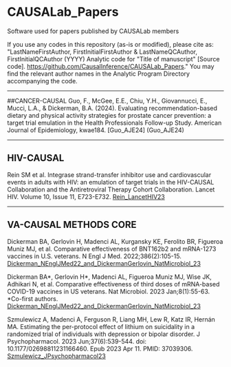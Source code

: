 # CAUSALab_Papers
Software used for papers published by CAUSALab members

If you use any codes in this repository (as-is or modified), please cite as: "LastNameFirstAuthor, FirstInitialFirstAuthor & LastNameQCAuthor, 
FirstInitialQCAuthor (YYYY) Analytic code for "Title of manuscript" [Source code]. https://github.com/CausalInference/CAUSALab_Papers." 
You may find the relevant author names in the Analytic Program Directory accompanying the code.

************************************************************************

##CANCER-CAUSAL
Guo, F., McGee, E.E., Chiu, Y.H., Giovannucci, E., Mucci, L.A., & Dickerman, B.A. (2024). Evaluating recommendation-based dietary and physical activity strategies for prostate cancer prevention: a target trial emulation in the Health Professionals Follow-up Study. American Journal of Epidemiology, kwae184.
[Guo_AJE24] (Guo_AJE24)

*************************************************************************

## HIV-CAUSAL
Rein SM et al. Integrase strand-transfer inhibitor use and cardiovascular events in adults with HIV: an emulation of target trials in the HIV-CAUSAL Collaboration and the Antiretroviral Therapy Cohort Collaboration. Lancet HIV. Volume 10, Issue 11, E723-E732. [Rein_LancetHIV23](Rein_LancetHIV23)

************************************************************************
## VA-CAUSAL METHODS CORE
Dickerman BA, Gerlovin H, Madenci AL, Kurgansky KE, Ferolito BR, Figueroa Muniz MJ, et al. Comparative effectiveness of BNT162b2 and mRNA-1273 vaccines in U.S. veterans. N Engl J Med. 2022;386(2):105-15. [Dickerman_NEnglJMed22_and_DickermanGerlovin_NatMicrobiol_23](Dickerman_NEnglJMed22_and_DickermanGerlovin_NatMicrobiol_23)

Dickerman BA*, Gerlovin H*, Madenci AL, Figueroa Muniz MJ, Wise JK, Adhikari N, et al. Comparative effectiveness of third doses of mRNA-based COVID-19 vaccines in US veterans. Nat Microbiol. 2023 Jan;8(1):55-63. *Co-first authors. [Dickerman_NEnglJMed22_and_DickermanGerlovin_NatMicrobiol_23](Dickerman_NEnglJMed22_and_DickermanGerlovin_NatMicrobiol_23)

Szmulewicz A, Madenci A, Ferguson R, Liang MH, Lew R, Katz IR, Hernán MA. Estimating the per-protocol effect of lithium on suicidality in a randomized trial of individuals with depression or bipolar disorder. J Psychopharmacol. 2023 Jun;37(6):539-544. doi: 10.1177/02698811231166460. Epub 2023 Apr 11. PMID: 37039306. [Szmulewicz_JPsychopharmacol23](Szmulewicz_JPsychopharmacol23)
